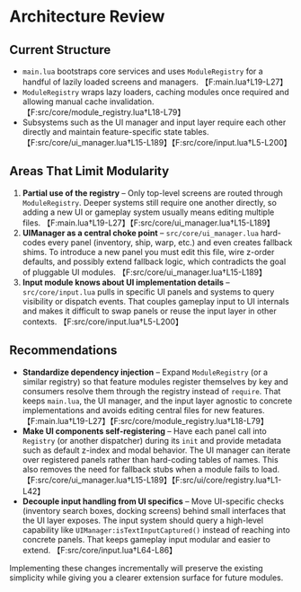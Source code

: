 # Architecture Review

## Current Structure
- `main.lua` bootstraps core services and uses `ModuleRegistry` for a handful of lazily loaded screens and managers. 【F:main.lua†L19-L27】
- `ModuleRegistry` wraps lazy loaders, caching modules once required and allowing manual cache invalidation. 【F:src/core/module_registry.lua†L18-L79】
- Subsystems such as the UI manager and input layer require each other directly and maintain feature-specific state tables. 【F:src/core/ui_manager.lua†L15-L189】【F:src/core/input.lua†L5-L200】

## Areas That Limit Modularity
1. **Partial use of the registry** – Only top-level screens are routed through `ModuleRegistry`. Deeper systems still require one another directly, so adding a new UI or gameplay system usually means editing multiple files. 【F:main.lua†L19-L27】【F:src/core/ui_manager.lua†L15-L189】
2. **UIManager as a central choke point** – `src/core/ui_manager.lua` hard-codes every panel (inventory, ship, warp, etc.) and even creates fallback shims. To introduce a new panel you must edit this file, wire z-order defaults, and possibly extend fallback logic, which contradicts the goal of pluggable UI modules. 【F:src/core/ui_manager.lua†L15-L189】
3. **Input module knows about UI implementation details** – `src/core/input.lua` pulls in specific UI panels and systems to query visibility or dispatch events. That couples gameplay input to UI internals and makes it difficult to swap panels or reuse the input layer in other contexts. 【F:src/core/input.lua†L5-L200】

## Recommendations
- **Standardize dependency injection** – Expand `ModuleRegistry` (or a similar registry) so that feature modules register themselves by key and consumers resolve them through the registry instead of `require`. That keeps `main.lua`, the UI manager, and the input layer agnostic to concrete implementations and avoids editing central files for new features. 【F:main.lua†L19-L27】【F:src/core/module_registry.lua†L18-L79】
- **Make UI components self-registering** – Have each panel call into `Registry` (or another dispatcher) during its `init` and provide metadata such as default z-index and modal behavior. The UI manager can iterate over registered panels rather than hard-coding tables of names. This also removes the need for fallback stubs when a module fails to load. 【F:src/core/ui_manager.lua†L15-L189】【F:src/ui/core/registry.lua†L1-L42】
- **Decouple input handling from UI specifics** – Move UI-specific checks (inventory search boxes, docking screens) behind small interfaces that the UI layer exposes. The input system should query a high-level capability like `UIManager:isTextInputCaptured()` instead of reaching into concrete panels. That keeps gameplay input modular and easier to extend. 【F:src/core/input.lua†L64-L86】

Implementing these changes incrementally will preserve the existing simplicity while giving you a clearer extension surface for future modules.
